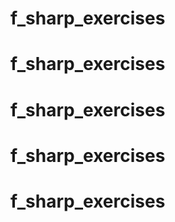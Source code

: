 # f_sharp_exercises
# f_sharp_exercises
# f_sharp_exercises
# f_sharp_exercises
# f_sharp_exercises

